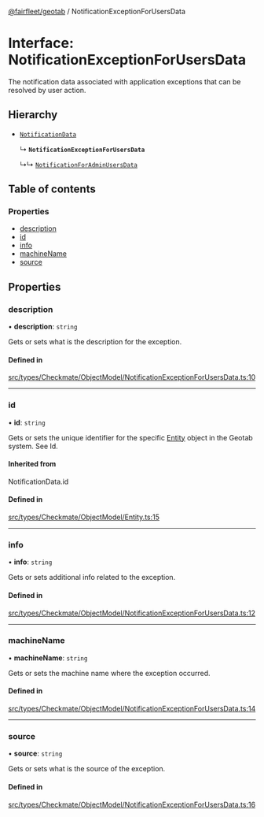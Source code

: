 [@fairfleet/geotab](../README.md) / NotificationExceptionForUsersData

# Interface: NotificationExceptionForUsersData

The notification data associated with application exceptions that can be resolved by user action.

## Hierarchy

- [`NotificationData`](../README.md#notificationdata)

  ↳ **`NotificationExceptionForUsersData`**

  ↳↳ [`NotificationForAdminUsersData`](NotificationForAdminUsersData.md)

## Table of contents

### Properties

- [description](NotificationExceptionForUsersData.md#description)
- [id](NotificationExceptionForUsersData.md#id)
- [info](NotificationExceptionForUsersData.md#info)
- [machineName](NotificationExceptionForUsersData.md#machinename)
- [source](NotificationExceptionForUsersData.md#source)

## Properties

### description

• **description**: `string`

Gets or sets what is the description for the exception.

#### Defined in

[src/types/Checkmate/ObjectModel/NotificationExceptionForUsersData.ts:10](https://github.com/fairfleet/geotab/blob/b682f10/src/types/Checkmate/ObjectModel/NotificationExceptionForUsersData.ts#L10)

___

### id

• **id**: `string`

Gets or sets the unique identifier for the specific [Entity](Entity.md) object in the Geotab system. See Id.

#### Inherited from

NotificationData.id

#### Defined in

[src/types/Checkmate/ObjectModel/Entity.ts:15](https://github.com/fairfleet/geotab/blob/b682f10/src/types/Checkmate/ObjectModel/Entity.ts#L15)

___

### info

• **info**: `string`

Gets or sets additional info related to the exception.

#### Defined in

[src/types/Checkmate/ObjectModel/NotificationExceptionForUsersData.ts:12](https://github.com/fairfleet/geotab/blob/b682f10/src/types/Checkmate/ObjectModel/NotificationExceptionForUsersData.ts#L12)

___

### machineName

• **machineName**: `string`

Gets or sets the machine name where the exception occurred.

#### Defined in

[src/types/Checkmate/ObjectModel/NotificationExceptionForUsersData.ts:14](https://github.com/fairfleet/geotab/blob/b682f10/src/types/Checkmate/ObjectModel/NotificationExceptionForUsersData.ts#L14)

___

### source

• **source**: `string`

Gets or sets what is the source of the exception.

#### Defined in

[src/types/Checkmate/ObjectModel/NotificationExceptionForUsersData.ts:16](https://github.com/fairfleet/geotab/blob/b682f10/src/types/Checkmate/ObjectModel/NotificationExceptionForUsersData.ts#L16)
